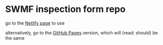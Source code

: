 # SWMF inspection form repo

go to the [Netlify page](https://cityofgp-swmf-inspection-form.netlify.com) to use

alternatively, go to the [GitHub Pages](https://seo59025.github.io/SWMF-form/) version, which will (read: should) be the same
